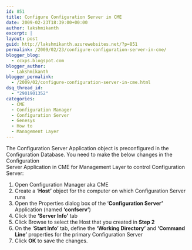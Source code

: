 ```yaml
---
id: 851
title: Configure Configuration Server in CME
date: 2009-02-23T18:39:00+00:00
author: lakshmikanth
excerpt: |
layout: post
guid: http://lakshmikanth.azurewebsites.net/?p=851
permalink: /2009/02/23/configure-configuration-server-in-cme/
blogger_blog:
  - ccxps.blogspot.com
blogger_author:
  - Lakshmikanth
blogger_permalink:
  - /2009/02/configure-configuration-server-in-cme.html
dsq_thread_id:
  - "2901901352"
categories:
  - CME
  - Configuration Manager
  - Configuration Server
  - Genesys
  - How to
  - Management Layer
---
```

The Configuration Server Application object is preconfigured in the Configuration Database. You need to make the below changes in the Configuration  
Server Application in CME for Management Layer to control Configuration Server:

  1. Open Configuration Manager aka CME
  2. Create a ‘**Host’** object for the computer on which Configuration Server runs
  3. Open the Properties dialog box of the ‘**Configuration Server’** Application (named **‘confserv’**)
  4. Click the **‘Server Info’** tab
  5. Click Browse to select the Host that you created in **Step 2**
  6. On the ‘**Start Info’** tab, define the **‘Working Directory’** and **‘Command Line’** properties for the primary Configuration Server
  7. Click **OK** to save the changes.
